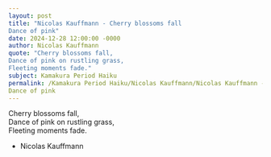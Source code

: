 ```yaml
---
layout: post
title: "Nicolas Kauffmann - Cherry blossoms fall  
Dance of pink"
date: 2024-12-28 12:00:00 -0000
author: Nicolas Kauffmann
quote: "Cherry blossoms fall,  
Dance of pink on rustling grass,  
Fleeting moments fade."
subject: Kamakura Period Haiku
permalink: /Kamakura Period Haiku/Nicolas Kauffmann/Nicolas Kauffmann - Cherry blossoms fall  
Dance of pink
---
```


Cherry blossoms fall,  
Dance of pink on rustling grass,  
Fleeting moments fade.

- Nicolas Kauffmann
